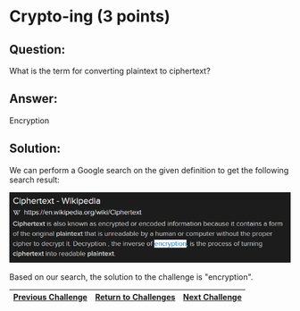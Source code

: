 # Crypto-ing (3 points)

## Question:

What is the term for converting plaintext to ciphertext?

## Answer:

Encryption

## Solution:

We can perform a Google search on the given definition to get the following search result:

[![search-result.png](search-result.png)](https://duckduckgo.com/?q=plaintext+to+ciphertext&t=ffab&atb=v1-1&ia=web)

Based on our search, the solution to the challenge is "encryption".

| [Previous Challenge](/Challenges/Operate-And-Maintain/8/README.md#top) | [Return to Challenges](/Challenges/../../../#modules) | [Next Challenge](/Challenges/Oversee-And-Govern/2/README.md#top) |
| :------- | :-----: | ------: |